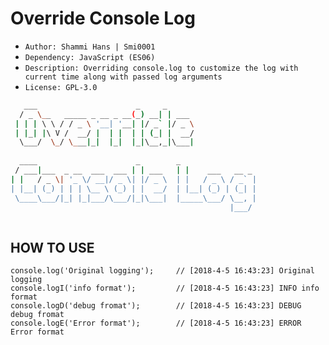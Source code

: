  # Override Console Log
- `Author: Shammi Hans | Smi0001` 
- `Dependency: JavaScript (ES06)`
- `Description: Overriding console.log to customize the log with current time along with passed log arguments`
- `License: GPL-3.0`
 ```sh
    ___                      _     _       
   / _ \__   _____ _ __ _ __(_) __| | ___  
  | | | \ \ / / _ \ '__| '__| |/ _` |/ _ \
  | |_| |\ V /  __/ |  | |  | | (_| |  __/ 
   \___/  \_/ \___|_|  |_|  |_|\__,_|\___|  
                                         
   ____                      _        _                
  / ___|___  _ __  ___  ___ | | ___   | |    ___   __ _ 
 | |   / _ \| '_ \/ __|/ _ \| |/ _ \  | |   / _ \ / _` | 
 | |__| (_) | | | \__ \ (_) | |  __/  | |__| (_) | (_| | 
  \____\___/|_| |_|___/\___/|_|\___|  |_____\___/ \__, |
                                                  |___/
                                                  
 ```
 
## HOW TO USE
```
console.log('Original logging');     // [2018-4-5 16:43:23] Original logging
console.logI('info format');         // [2018-4-5 16:43:23] INFO info format
console.logD('debug fromat');        // [2018-4-5 16:43:23] DEBUG debug fromat
console.logE('Error format');        // [2018-4-5 16:43:23] ERROR Error format
```
